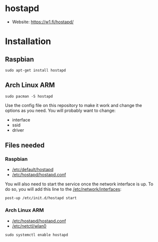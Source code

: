 # hostapd

* Website: https://w1.fi/hostapd/

# Installation

## Raspbian

```
sudo apt-get install hostapd
```

## Arch Linux ARM

```
sudo pacman -S hostapd
```

Use the config file on this repository to make it work and change the
options as you need. You will probably want to change:

* interface
* ssid
* driver

## Files needed

### Raspbian

* [/etc/default/hostapd](https://github.com/humitos/pyfispot/blob/master/raspberrypi/etc/default/hostapd)
* [/etc/hostapd/hostapd.conf](https://github.com/humitos/pyfispot/blob/master/raspberrypi/etc/hostapd/hostapd.conf)

You will also need to start the service once the network interface is
up. To do so, you will add this line to the
[/etc/network/interfaces](https://github.com/humitos/pyfispot/blob/master/raspberrypi/etc/network/interfaces):

```
post-up /etc/init.d/hostapd start
```

### Arch Linux ARM

* [/etc/hostapd/hostapd.conf](https://github.com/humitos/pyfispot/blob/master/archarmlinux/etc/hostapd/hostapd.conf)
* [/etc/netctl/wlan0](https://github.com/humitos/pyfispot/blob/master/archarmlinux/etc/netctl/wlan0)

```
sudo systemctl enable hostapd
```
